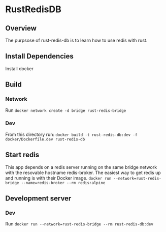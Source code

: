 # RustRedisDB

## Overview
The purpsose of rust-redis-db is to learn how to use redis with rust. 

## Install Dependencies
Install docker

## Build
### Network 
Run `docker network create -d bridge rust-redis-bridge`

### Dev
From this directory run: `docker build -t rust-redis-db:dev -f docker/Dockerfile.dev rust-redis-db`

## Start redis

This app depends on a redis server running on the same bridge network with the resovable hostname redis-broker. The easiest way to get redis up and running is with their Docker image. 
`docker run --network=rust-redis-bridge --name=redis-broker --rm redis:alpine`

## Development server
### Dev
Run `docker run --network=rust-redis-bridge --rm rust-redis-db:dev`